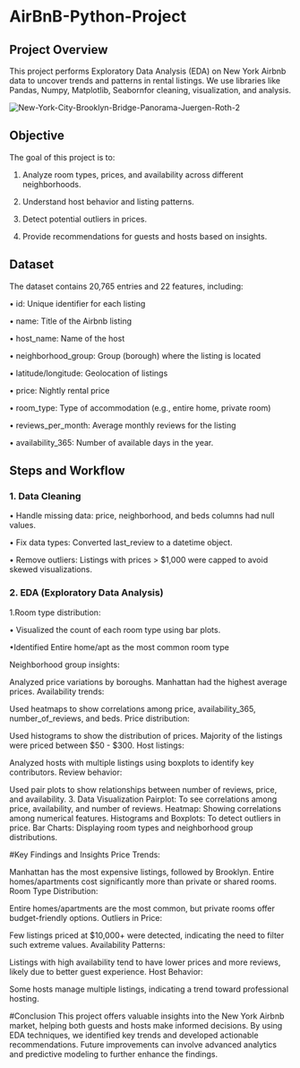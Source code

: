# AirBnB-Python-Project

<h2>Project Overview</h2>

This project performs Exploratory Data Analysis (EDA) on New York Airbnb data to uncover trends and patterns in rental listings. We use libraries like Pandas, Numpy, Matplotlib, Seabornfor cleaning, visualization, and analysis.

![New-York-City-Brooklyn-Bridge-Panorama-Juergen-Roth-2](https://github.com/user-attachments/assets/a5afbec7-4fa6-41cc-a021-898f4ce1afbd)


<h2>Objective</h2>

The goal of this project is to:

1.	Analyze room types, prices, and availability across different neighborhoods.

2.	Understand host behavior and listing patterns.

3.	Detect potential outliers in prices.

4.	Provide recommendations for guests and hosts based on insights.

	


<h2>Dataset</h2>

The dataset contains 20,765 entries and 22 features, including:

•	id: Unique identifier for each listing

•	name: Title of the Airbnb listing

•	host_name: Name of the host

•	neighborhood_group: Group (borough) where the listing is located

•	latitude/longitude: Geolocation of listings

•	price: Nightly rental price

•	room_type: Type of accommodation (e.g., entire home, private room)

•	reviews_per_month: Average monthly reviews for the listing

•	availability_365: Number of available days in the year.


<h2>Steps and Workflow</h2>


<h3>1. Data Cleaning</h3>
   
•	Handle missing data: price, neighborhood, and beds columns had null values.

•	Fix data types: Converted last_review to a datetime object.

•	Remove outliers: Listings with prices > $1,000 were capped to avoid skewed visualizations.

<h3>2. EDA (Exploratory Data Analysis)</h3>



  1.Room type distribution:

  •	Visualized the count of each room type using bar plots.
      
  •Identified Entire home/apt as the most common room type 


Neighborhood group insights:

Analyzed price variations by boroughs.
Manhattan had the highest average prices.
Availability trends:

Used heatmaps to show correlations among price, availability_365, number_of_reviews, and beds.
Price distribution:

Used histograms to show the distribution of prices.
Majority of the listings were priced between $50 - $300.
Host listings:

Analyzed hosts with multiple listings using boxplots to identify key contributors.
Review behavior:

Used pair plots to show relationships between number of reviews, price, and availability.
3. Data Visualization
Pairplot: To see correlations among price, availability, and number of reviews.
Heatmap: Showing correlations among numerical features.
Histograms and Boxplots: To detect outliers in price.
Bar Charts: Displaying room types and neighborhood group distributions.


#Key Findings and Insights
Price Trends:

Manhattan has the most expensive listings, followed by Brooklyn.
Entire homes/apartments cost significantly more than private or shared rooms.
Room Type Distribution:

Entire homes/apartments are the most common, but private rooms offer budget-friendly options.
Outliers in Price:

Few listings priced at $10,000+ were detected, indicating the need to filter such extreme values.
Availability Patterns:

Listings with high availability tend to have lower prices and more reviews, likely due to better guest experience.
Host Behavior:

Some hosts manage multiple listings, indicating a trend toward professional hosting.


#Conclusion
This project offers valuable insights into the New York Airbnb market, helping both guests and hosts make informed decisions. By using EDA techniques, we identified key trends and developed actionable recommendations. Future improvements can involve advanced analytics and predictive modeling to further enhance the findings.

